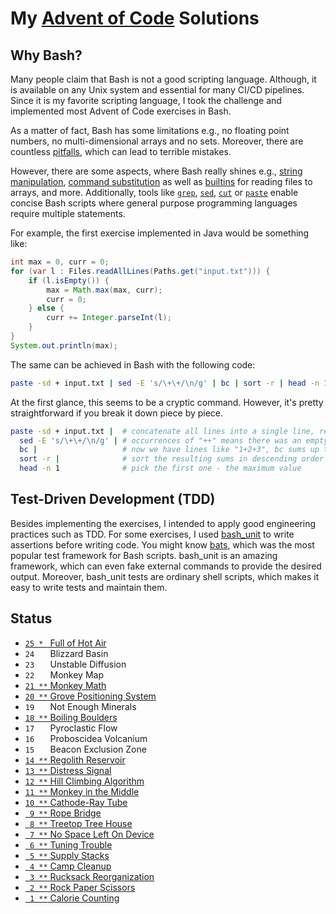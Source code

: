 # My [Advent of Code](https://adventofcode.com/) Solutions

## Why Bash?

Many people claim that Bash is not a good scripting language.
Although, it is available on any Unix system and essential for many CI/CD pipelines.
Since it is my favorite scripting language, I took the challenge and implemented most Advent of Code exercises in Bash.

As a matter of fact, Bash has some limitations e.g., no floating point numbers, no multi-dimensional arrays and no sets.
Moreover, there are countless [pitfalls](https://mywiki.wooledge.org/BashPitfalls), which can lead to terrible mistakes.

However, there are some aspects, where Bash really shines e.g.,
[string manipulation](https://tldp.org/LDP/abs/html/string-manipulation.html),
[command substitution](https://tldp.org/LDP/abs/html/commandsub.html) as well as
[builtins](https://www.man7.org/linux/man-pages/man1/bash.1.html) for reading files to arrays, and more.
Additionally, tools like
[`grep`](https://man7.org/linux/man-pages/man1/grep.1.html),
[`sed`](https://man7.org/linux/man-pages/man1/sed.1.html),
[`cut`](https://man7.org/linux/man-pages/man1/cut.1.html) or
[`paste`](https://man7.org/linux/man-pages/man1/paste.1.html)
enable concise Bash scripts where general purpose programming languages require multiple statements.

For example, the first exercise implemented in Java would be something like:

```java
int max = 0, curr = 0;
for (var l : Files.readAllLines(Paths.get("input.txt"))) {
    if (l.isEmpty()) {
        max = Math.max(max, curr);
        curr = 0;
    } else {
        curr += Integer.parseInt(l);
    }
}
System.out.println(max);
```

The same can be achieved in Bash with the following code:

```bash
paste -sd + input.txt | sed -E 's/\+\+/\n/g' | bc | sort -r | head -n 1 
```

At the first glance, this seems to be a cryptic command.
However, it's pretty straightforward if you break it down piece by piece.

```bash
paste -sd + input.txt |  # concatenate all lines into a single line, replace '\n' with '+'
  sed -E 's/\+\+/\n/g' | # occurrences of "++" means there was an empty line => split them again
  bc |                   # now we have lines like "1+2+3", bc sums up the values in each line
  sort -r |              # sort the resulting sums in descending order
  head -n 1              # pick the first one - the maximum value
```

## Test-Driven Development (TDD)

Besides implementing the exercises, I intended to apply good engineering practices such as TDD.
For some exercises, I used [bash_unit](https://github.com/pgrange/bash_unit) to write assertions before writing code.
You might know [bats](https://github.com/sstephenson/bats), which was the most popular test framework for Bash scripts.
bash_unit is an amazing framework, which can even fake external commands to provide the desired output.
Moreover, bash_unit tests are ordinary shell scripts, which makes it easy to write tests and maintain them.

## Status

- [`25 * ` Full of Hot Air](../../tree/main/2022_25_full_of_hot_air)
- `24   ` Blizzard Basin
- `23   ` Unstable Diffusion
- `22   ` Monkey Map
- [`21 **` Monkey Math](../../tree/main/2022_21_monkey_math)
- [`20 **` Grove Positioning System](../../tree/main/2022_20_grove_positioning_system)
- `19   ` Not Enough Minerals
- [`18 **` Boiling Boulders](../../tree/main/2022_18_boiling_boulders)
- `17   ` Pyroclastic Flow
- `16   ` Proboscidea Volcanium
- `15   ` Beacon Exclusion Zone
- [`14 **` Regolith Reservoir](../../tree/main/2022_14_regolith_reservoir)
- [`13 **` Distress Signal](../../tree/main/2022_13_distress_signal)
- [`12 **` Hill Climbing Algorithm](../../tree/main/2022_12_hill_climbing_algorithm)
- [`11 **` Monkey in the Middle](../../tree/main/2022_11_monkey_in_the_middle)
- [`10 **` Cathode-Ray Tube](../../tree/main/2022_10_cathode_ray_tube)
- [` 9 **` Rope Bridge](../../tree/main/2022_09_rope_bridge)
- [` 8 **` Treetop Tree House](../../tree/main/2022_08_treetop_tree_house)
- [` 7 **` No Space Left On Device](../../tree/main/2022_07_no_space_left_on_device)
- [` 6 **` Tuning Trouble](../../tree/main/2022_06_tuning_trouble)
- [` 5 **` Supply Stacks](../../tree/main/2022_05_supply_stacks)
- [` 4 **` Camp Cleanup](../../tree/main/2022_04_camp_cleanup)
- [` 3 **` Rucksack Reorganization](../../tree/main/2022_03_rucksack_reorganization)
- [` 2 **` Rock Paper Scissors](../../tree/main/2022_02_rock_paper_scissors)
- [` 1 **` Calorie Counting](../../tree/main/2022_01_calorie_counting)

